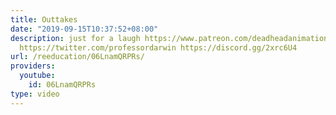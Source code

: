 ```yaml
---
title: Outtakes
date: "2019-09-15T10:37:52+08:00"
description: just for a laugh https://www.patreon.com/deadheadanimation https://www.instagram.com/re_education.official/?hl=en
  https://twitter.com/professordarwin https://discord.gg/2xrc6U4
url: /reeducation/06LnamQRPRs/
providers:
  youtube:
    id: 06LnamQRPRs
type: video
---
```

